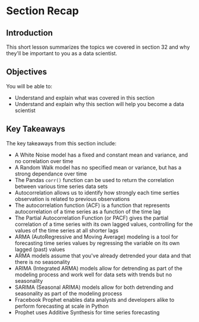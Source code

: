 
# Section Recap

## Introduction

This short lesson summarizes the topics we covered in section 32 and why they'll be important to you as a data scientist.

## Objectives
You will be able to:
* Understand and explain what was covered in this section
* Understand and explain why this section will help you become a data scientist

## Key Takeaways

The key takeaways from this section include:
* A White Noise model has a fixed and constant mean and variance, and no correlation over time
* A Random Walk model has no specified mean or variance, but has a strong dependance over time
* The Pandas `corr()` function can be used to return the correlation between various time series data sets
* Autocorrelation allows us to identify how strongly each time serties observation is related to previous observations
*  The autocorrelation function (ACF) is a function that represents autocorrelation of a time series as a function of the time lag
* The Partial Autocorrelation Function (or PACF) gives the partial correlation of a time series with its own lagged values, controlling for the values of the time series at all shorter lags
* ARMA (AutoRegressive and Moving Average) modeling is a tool for forecasting time series values by regressing the variable on its own lagged (past) values
* ARMA models assume that you've already detrended your data and that there is no seasonality
* ARIMA (Integrated ARMA) models allow for detrending as part of the modeling process and work well for data sets with trends but no seasonality
* SARIMA (Seasonal ARIMA) models allow for both detrending and seasonality as part of the modeling process
* Fracebook Prophet enables data analysts and developers alike to perform forecasting at scale in Python
* Prophet uses Additive Synthesis for time series forecasting


